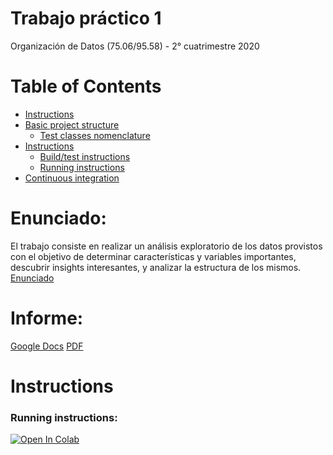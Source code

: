 # Trabajo práctico 1
Organización de Datos (75.06/95.58) - 2° cuatrimestre 2020

# Table of Contents
* [Instructions](#instructions)
* [Basic project structure](#basic-project-structure)
    * [Test classes nomenclature](#test-classes-nomenclature)
* [Instructions](#instructions)
    * [Build/test instructions](#buildtest-instructions)
    * [Running instructions](#running-instructions)
* [Continuous integration](#ci)

# Enunciado:
El trabajo consiste en realizar un análisis exploratorio de los datos provistos con el objetivo de determinar características y variables importantes, descubrir insights interesantes, y analizar la estructura de los mismos.\
[Enunciado](https://docs.google.com/document/d/1OnD7ZRBIIZvv1snlR64WYj33abb-G3OODbTMaystsU8)

# Informe:
[Google Docs](https://docs.google.com/document/d/1bwhl1Hc5KruiIkSAe8ithz-S1LPuT_eVXhJdGVd3r4Y)
[PDF](https://github.com/NicoDeGiacomo/ODD-TP1/blob/main/TP1%20Informe.pdf)

# Instructions
### Running instructions:
[![Open In Colab](https://colab.research.google.com/assets/colab-badge.svg)](https://colab.research.google.com/github/NicoDeGiacomo/ODD-TP1/blob/main/TP1.ipynb)

